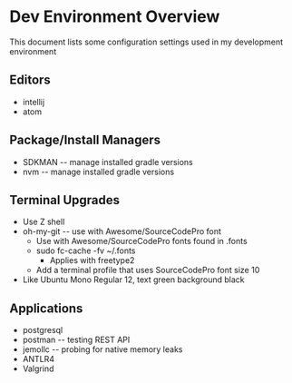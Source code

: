 # Dev Environment Overview

This document lists some configuration settings used in my development environment

## Editors
* intellij  
* atom

## Package/Install Managers
* SDKMAN -- manage installed gradle versions
* nvm -- manage installed gradle versions

## Terminal Upgrades
* Use Z shell
* oh-my-git -- use with Awesome/SourceCodePro font
  * Use with Awesome/SourceCodePro fonts found in .fonts
  * sudo fc-cache -fv ~/.fonts
     * Applies with freetype2
  * Add a terminal profile that uses SourceCodePro font size 10
* Like Ubuntu Mono Regular 12, text green background black

## Applications
* postgresql
* postman -- testing REST API
* jemollc -- probing for native memory leaks
* ANTLR4
* Valgrind

